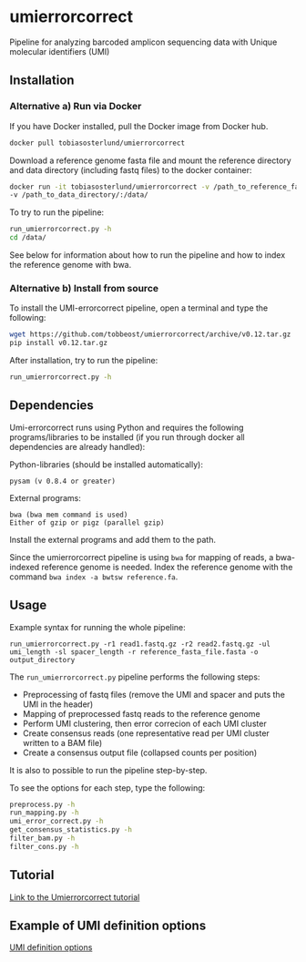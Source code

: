 # umierrorcorrect

Pipeline for analyzing  barcoded amplicon sequencing data with Unique molecular identifiers (UMI)

Installation
------------

### Alternative a) Run via Docker

If you have Docker installed, pull the Docker image from Docker hub.

```bash
docker pull tobiasosterlund/umierrorcorrect
```

Download a reference genome fasta file and mount the reference directory and data directory (including fastq files) to the docker container:

```bash
docker run -it tobiasosterlund/umierrorcorrect -v /path_to_reference_fasta_directory/:/references/ \\
-v /path_to_data_directory/:/data/
```
To try to run the pipeline:

```bash
run_umierrorcorrect.py -h
cd /data/
```

See below for information about how to run the pipeline and how to index the reference genome with bwa.

### Alternative b) Install from source

To install the UMI-errorcorrect pipeline, open a terminal and type the following:

```bash
wget https://github.com/tobbeost/umierrorcorrect/archive/v0.12.tar.gz
pip install v0.12.tar.gz
```
    
After installation, try to run the pipeline:

```bash
run_umierrorcorrect.py -h
```

Dependencies
------------

Umi-errorcorrect runs using Python and requires the following programs/libraries to be installed (if you run through docker all dependencies are already handled):

Python-libraries (should be installed automatically):

    pysam (v 0.8.4 or greater)

External programs:

    bwa (bwa mem command is used)
    Either of gzip or pigz (parallel gzip)

Install the external programs and add them to the path.

Since the umierrorcorrect pipeline is using `bwa` for mapping of reads, a bwa-indexed reference genome is needed. Index the reference genome with the command `bwa index -a bwtsw reference.fa`.

Usage
-----

Example syntax for running the whole pipeline:

    run_umierrorcorrect.py -r1 read1.fastq.gz -r2 read2.fastq.gz -ul umi_length -sl spacer_length -r reference_fasta_file.fasta -o output_directory

The ``run_umierrorcorrect.py`` pipeline performs the following steps:

- Preprocessing of fastq files (remove the UMI and spacer and puts the UMI in the header)
- Mapping of preprocessed fastq reads to the reference genome
- Perform UMI clustering, then error correcion of each UMI cluster
- Create consensus reads (one representative read per UMI cluster written to a BAM file)
- Create a consensus output file (collapsed counts per position)

It is also to possible to run the pipeline step-by-step.

To see the options for each step, type the following:

```bash
preprocess.py -h
run_mapping.py -h
umi_error_correct.py -h
get_consensus_statistics.py -h
filter_bam.py -h
filter_cons.py -h
```
Tutorial
--------

[Link to the Umierrorcorrect tutorial](https://github.com/tobbeost/umierrorcorrect/wiki/Tutorial)


Example of UMI definition options
----------------------------------

[UMI definition options](https://github.com/tobbeost/umierrorcorrect/wiki/UMI-definition-options)
